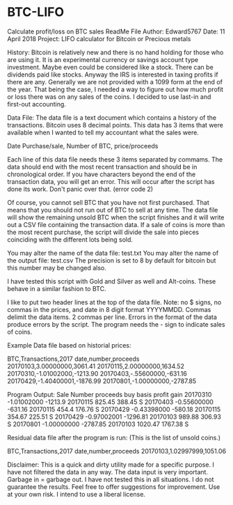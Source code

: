# BTC-LIFO
Calculate profit/loss on BTC sales
ReadMe File
Author: Edward5767
Date: 11 April 2018
Project: LIFO calculator for Bitcoin or Precious metals

History:  Bitcoin is relatively new and there is no hand holding for those who are using it.  It is an experimental currency or savings account type investment.  Maybe even could be considered like a stock.  There can be dividends paid like stocks.  Anyway the IRS is interested in taxing profits if there are any.  Generally we are not provided with a 1099 form at the end of the year.  That being the case, I needed a way to figure out how much profit or loss there was on any sales of the coins.  I decided to use last-in and first-out accounting.

Data File:  The data file is a text document which contains a history of the transactions.  Bitcoin uses 8 decimal points.  This data has 3 items that were available when I wanted to tell my accountant what the sales were.

Date Purchase/sale, Number of BTC, price/proceeds

Each line of this data file needs these 3 items separated by commams.  The data should end with the most recent transaction and should be in chronological order.  If you have characters beyond the end of the transaction data, you will get an error.  This will occur after the script has done its work.  Don't panic over that. (error code 2)

Of course, you cannot sell BTC that you have not first purchased.  That means that you should not run out of BTC to sell at any time.  The data file will show the remaining unsold BTC when the script finishes and it will write out a CSV file containing the transaction data.  If a sale of coins is more than the most recent purchase, the script will divide the sale into pieces coinciding with the different lots being sold.

You may alter the name of the data file: test.txt 
You may alter the name of the output file: test.csv
The precision is set to 8 by default for bitcoin but this number may be changed also.

I have tested this script with Gold and Silver as well and Alt-coins.  These behave in a similar fashion to BTC.

I like to put two header lines at the top of the data file.  Note: no $ signs, no commas in the prices, and date in 8 digit format YYYYMMDD. Commas delimit the data items.  2 commas per line.  Errors in the format of the data produce errors by the script.  The program needs the - sign to indicate sales of coins.  

Example Data file based on historial prices:  

BTC,Transactions,2017
date,number,proceeds
20170103,3.00000000,3061.41
20170115,2.00000000,1634.52
20170310,-1.01002000,-1213.90
20170403,-.55600000,-631.16
20170429,-1.40400001,-1876.99
20170801,-1.00000000,-2787.85



Program Output:
Sale	   Number	proceeds  buy	     basis	profit	gain
20170310   -1.01002000	-1213.9	  20170115   825.45	388.45	S
20170403   -0.55600000	-631.16	  20170115   454.4	176.76	S
20170429   -0.43398000	-580.18	  20170115   354.67	225.51	S
20170429   -0.97002001	-1296.81  20170103   989.88	306.93	S
20170801   -1.00000000	-2787.85  20170103   1020.47	1767.38	S

Residual data file after the program is run:
(This is the list of unsold coins.)

BTC,Transactions,2017
date,number,proceeds
20170103,1.02997999,1051.06


Disclaimer:
This is a quick and dirty utility made for a specific purpose.  I have not filtered the data in any way.  The data input is very important.  Garbage in = garbage out.  I have not tested this in all situations.  I do not guarantee the results.  Feel free to offer suggestions for improvement.  Use at your own risk.  I intend to use a liberal license. 



